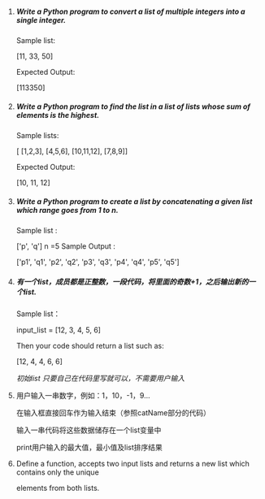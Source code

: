 1. ##### Write a Python program to convert a list of multiple integers into a single integer. 
   
   Sample list: 
   
   [11, 33, 50]
   
   Expected Output: 
   
   [113350] 
   
   

2. ##### Write a Python program to find the list in a list of lists whose sum of elements is the highest. 
   
   Sample lists:
   
   [ [1,2,3], [4,5,6], [10,11,12], [7,8,9]]
   
   Expected Output: 
   
   [10, 11, 12]  
   
   
   
3. ##### Write a Python program to create a list by concatenating a given list which range goes from 1 to n. 

   Sample list : 

   ['p', 'q']
   n =5
   Sample Output : 

   ['p1', 'q1', 'p2', 'q2', 'p3', 'q3', 'p4', 'q4', 'p5', 'q5']

   

4. ##### 有一个list，成员都是正整数，一段代码，将里面的奇数+1，之后输出新的一个list.

   Sample list：

   input_list = [12, 3, 4, 5, 6]

   Then your code should return a list such as:

   [12, 4, 4, 6, 6]

   *初始list 只要自己在代码里写就可以，不需要用户输入*
   
   
   
5. 用户输入一串数字，例如：1，10，-1，9...

   在输入框直接回车作为输入结束（参照catName部分的代码）

   输入一串代码将这些数据储存在一个list变量中

   print用户输入的最大值，最小值及list排序结果

   

6. Define a function, accepts two input lists and returns a new list which contains only the unique

   elements from both lists.

   

   

   



